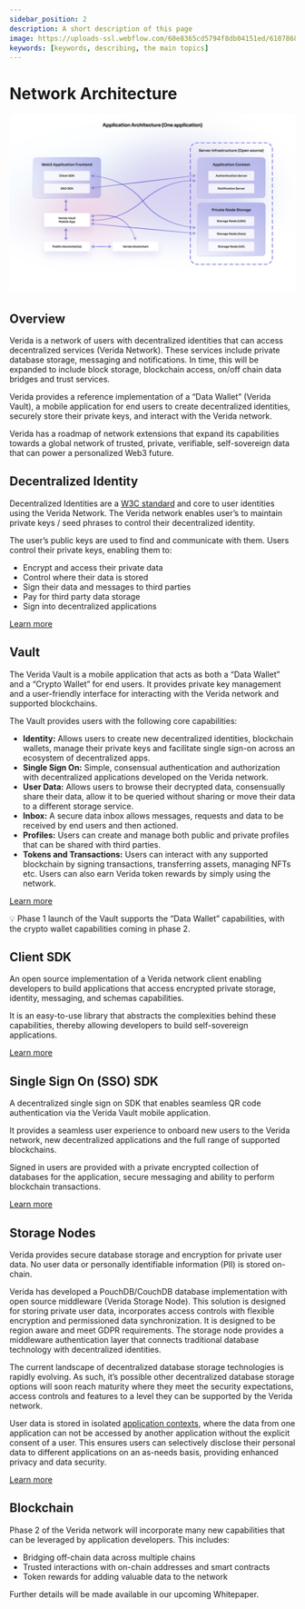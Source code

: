 ```yaml
---
sidebar_position: 2
description: A short description of this page
image: https://uploads-ssl.webflow.com/60e8365cd5794f8db04151ed/6107868980521e0acf27b2d9_favicon.svg
keywords: [keywords, describing, the main topics]
---
```

# Network Architecture

![concepts_architecture.png](network_architecture/concepts_architecture.png)

## Overview

Verida is a network of users with decentralized identities that can access decentralized services (Verida Network). These services include private database storage, messaging and notifications. In time, this will be expanded to include block storage, blockchain access, on/off chain data bridges and trust services.

Verida provides a reference implementation of a “Data Wallet” (Verida Vault), a mobile application for end users to create decentralized identities, securely store their private keys, and interact with the Verida network.

Verida has a roadmap of network extensions that expand its capabilities towards a global network of trusted, private, verifiable, self-sovereign data that can power a personalized Web3 future.

## Decentralized Identity

Decentralized Identities are a [W3C standard](https://www.w3.org/TR/did-core/) and core to user identities using the Verida Network. The Verida network enables user’s to maintain private keys / seed phrases to control their decentralized identity.

The user’s public keys are used to find and communicate with them. Users control their private keys, enabling them to:

- Encrypt and access their private data
- Control where their data is stored
- Sign their data and messages to third parties
- Pay for third party data storage
- Sign into decentralized applications

[Learn more](accounts-and-identity.md)

## Vault

The Verida Vault is a mobile application that acts as both a “Data Wallet” and a “Crypto Wallet” for end users. It provides private key management and a user-friendly interface for interacting with the Verida network and supported blockchains.

The Vault provides users with the following core capabilities:

- **Identity:** Allows users to create new decentralized identities, blockchain wallets, manage their private keys and facilitate single sign-on across an ecosystem of decentralized apps.
- **Single Sign On:** Simple, consensual authentication and authorization with decentralized applications developed on the Verida network.
- **User Data:** Allows users to browse their decrypted data, consensually share their data, allow it to be queried without sharing or move their data to a different storage service.
- **Inbox:** A secure data inbox allows messages, requests and data to be received by end users and then actioned.
- **Profiles:** Users can create and manage both public and private profiles that can be shared with third parties.
- **Tokens and Transactions:** Users can interact with any supported blockchain by signing transactions, transferring assets, managing NFTs etc. Users can also earn Verida token rewards by simply using the network.

[Learn more](https://www.verida.io/user-vault)

<aside>
💡 Phase 1 launch of the Vault supports the “Data Wallet” capabilities, with the crypto wallet capabilities coming in phase 2.

</aside>

## Client SDK

An open source implementation of a Verida network client enabling developers to build applications that access encrypted private storage, identity, messaging, and schemas capabilities.

It is an easy-to-use library that abstracts the complexities behind these capabilities, thereby allowing developers to build self-sovereign applications.

[Learn more](../client-sdk/client-sdk.md)

## Single Sign On (SSO) SDK

A decentralized single sign on SDK that enables seamless QR code authentication via the Verida Vault mobile application.

It provides a seamless user experience to onboard new users to the Verida network, new decentralized applications and the full range of supported blockchains.

Signed in users are provided with a private encrypted collection of databases for the application, secure messaging and ability to perform blockchain transactions.

[Learn more](../single-sign-on-sdk/single-sign-on-sdk.md)

## Storage Nodes

Verida provides secure database storage and encryption for private user data. No user data or personally identifiable information (PII) is stored on-chain.

Verida has developed a PouchDB/CouchDB database implementation with open source middleware (Verida Storage Node). This solution is designed for storing private user data, incorporates access controls with flexible encryption and permissioned data synchronization. It is designed to be region aware and meet GDPR requirements. The storage node provides a middleware authentication layer that connects traditional database technology with decentralized identities.

The current landscape of decentralized database storage technologies is rapidly evolving. As such, it’s possible other decentralized database storage options will soon reach maturity where they meet the security expectations, access controls and features to a level they can be supported by the Verida network.

User data is stored in isolated [application contexts](./application-contexts.md), where the data from one application can not be accessed by another application without the explicit consent of a user. This ensures users can selectively disclose their personal data to different applications on an as-needs basis, providing enhanced privacy and data security.

[Learn more](../storage-node.md)

## Blockchain

Phase 2 of the Verida network will incorporate many new capabilities that can be leveraged by application developers. This includes:

- Bridging off-chain data across multiple chains
- Trusted interactions with on-chain addresses and smart contracts
- Token rewards for adding valuable data to the network

Further details will be made available in our upcoming Whitepaper.